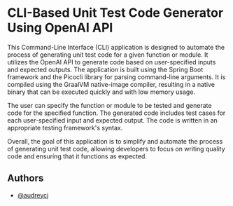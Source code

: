 # CLI-Based Unit Test Code Generator Using OpenAI API

This Command-Line Interface (CLI) application is designed to automate the process of generating unit test code for a given function or module. It utilizes the OpenAI API to generate code based on user-specified inputs and expected outputs. The application is built using the Spring Boot framework and the Picocli library for parsing command-line arguments. It is compiled using the GraalVM native-image compiler, resulting in a native binary that can be executed quickly and with low memory usage.

The user can specify the function or module to be tested and generate code for the specified function. The generated code includes test cases for each user-specified input and expected output. The code is written in an appropriate testing framework's syntax.

Overall, the goal of this application is to simplify and automate the process of generating unit test code, allowing developers to focus on writing quality code and ensuring that it functions as expected.
## Authors

- [@audreycj](https://github.com/audreycj)

